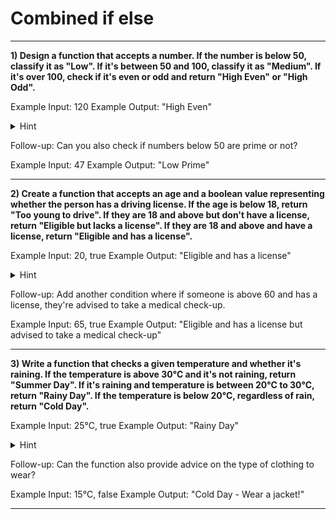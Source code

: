 # Combined if else
---

**1) Design a function that accepts a number. If the number is below 50, classify it as "Low". If it's between 50 and 100, classify it as "Medium". If it's over 100, check if it's even or odd and return "High Even" or "High Odd".**

Example Input: 120
Example Output: "High Even"

<details>
  <summary>Hint</summary>
  Hint: First categorize the number based on its value, then add an additional check for numbers over 100 to determine if they are even or odd.
</details>

Follow-up: Can you also check if numbers below 50 are prime or not?

Example Input: 47
Example Output: "Low Prime"

---

**2) Create a function that accepts an age and a boolean value representing whether the person has a driving license. If the age is below 18, return "Too young to drive". If they are 18 and above but don't have a license, return "Eligible but lacks a license". If they are 18 and above and have a license, return "Eligible and has a license".**

Example Input: 20, true
Example Output: "Eligible and has a license"

<details>
  <summary>Hint</summary>
  Hint: Begin with an age check, then nest a condition based on the license boolean.
</details>

Follow-up: Add another condition where if someone is above 60 and has a license, they're advised to take a medical check-up.

Example Input: 65, true
Example Output: "Eligible and has a license but advised to take a medical check-up"

---

**3) Write a function that checks a given temperature and whether it's raining. If the temperature is above 30°C and it's not raining, return "Summer Day". If it's raining and temperature is between 20°C to 30°C, return "Rainy Day". If the temperature is below 20°C, regardless of rain, return "Cold Day".**

Example Input: 25°C, true
Example Output: "Rainy Day"

<details>
  <summary>Hint</summary>
  Hint: Begin with a temperature check, then add a nested condition to account for rain.
</details>

Follow-up: Can the function also provide advice on the type of clothing to wear?

Example Input: 15°C, false
Example Output: "Cold Day - Wear a jacket!"

---